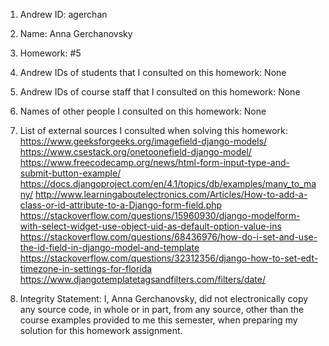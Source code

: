 1) Andrew ID: agerchan

2) Name: Anna Gerchanovsky

3) Homework: #5

4) Andrew IDs of students that I consulted on this homework: None

5) Andrew IDs of course staff that I consulted on this homework: None

6) Names of other people I consulted on this homework: None

7) List of external sources I consulted when solving this homework:
https://www.geeksforgeeks.org/imagefield-django-models/
https://www.csestack.org/onetoonefield-django-model/
https://www.freecodecamp.org/news/html-form-input-type-and-submit-button-example/
https://docs.djangoproject.com/en/4.1/topics/db/examples/many_to_many/
http://www.learningaboutelectronics.com/Articles/How-to-add-a-class-or-id-attribute-to-a-Django-form-field.php
https://stackoverflow.com/questions/15960930/django-modelform-with-select-widget-use-object-uid-as-default-option-value-ins 
https://stackoverflow.com/questions/68436976/how-do-i-set-and-use-the-id-field-in-django-model-and-template
https://stackoverflow.com/questions/32312356/django-how-to-set-edt-timezone-in-settings-for-florida
https://www.djangotemplatetagsandfilters.com/filters/date/ 

8) Integrity Statement: I, Anna Gerchanovsky, did not electronically copy any
source code, in whole or in part, from any source, other than the course
examples provided to me this semester, when preparing my solution for this
homework assignment.